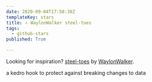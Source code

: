 ```yaml
---
date: 2020-09-04T17:58:38Z
templateKey: stars
title: ⭐ WaylonWalker steel-toes
tags:
  - github-stars
published: True

---
```


Looking for inspiration? [steel-toes](https://github.com/WaylonWalker/steel-toes) by [WaylonWalker](https://github.com/WaylonWalker).

a kedro hook to protect against breaking changes to data
